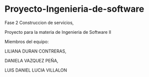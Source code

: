 # Proyecto-Ingenieria-de-software
Fase 2 Construccion de servicios,

Proyecto para la materia de Ingenieria de Software II

Miembros del equipo:

LILIANA DURAN CONTRERAS,

DANIELA VAZQUEZ PEÑA,

LUIS DANIEL LUCIA VILLALON
